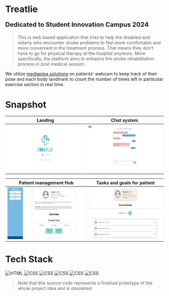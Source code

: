 # Treatlie

<p style="font-weight: bold; font-size: 20px"> Dedicated to Student Innovation Campus 2024 </p> 

>This is web based application that tries to help the disabled and elderly who encounter stroke problems to feel more comfortable and more convenient in the treatment process. That means they don’t have to go for physical therapy at the hospital anymore. More specifically, the platform aims to enhance the stroke rehabilitation process in post medical session.


We utilize [mediapipe solutions](https://ai.google.dev/edge/mediapipe/solutions/guide) on patients' webcam to keep track of their pose and each body landmark to count the number of times left in particular exercise section in real time. 

# Snapshot

<div align="center">

Landing|Chat system
:-----:|:-----:
<img src="./src/assets/snapshot/landing.png" height=150 > | <img src="./src/assets/snapshot/chat.png" height=150>

Patient management Hub | Tasks and goals for patient
:-----:|:-----:
<img src="./src/assets/snapshot/doctor.png" height=165> |<img src="./src/assets/snapshot/patient.png" height=160>

</div>


# Tech Stack

![HTML](https://img.icons8.com/?size=120&id=20909&format=png) 
![CSS](https://img.icons8.com/?size=120&id=21278&format=png)
![CSS](https://img.icons8.com/?size=120&id=108784&format=png)
![CSS](https://img.icons8.com/?size=120&id=asWSSTBrDlTW&format=png)
![CSS](https://img.icons8.com/?size=120&id=dJjTWMogzFzg&format=png)
![CSS](https://img.icons8.com/?size=120&id=62452&format=png)


> Note that this source code represents a finished prototype of the whole project idea and is obsoleted.